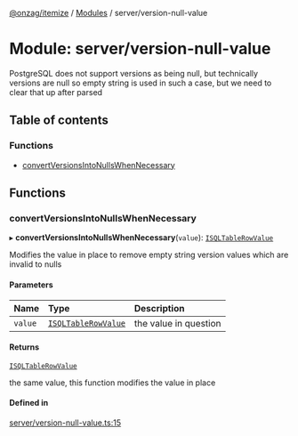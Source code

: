 [@onzag/itemize](../README.md) / [Modules](../modules.md) / server/version-null-value

# Module: server/version-null-value

PostgreSQL does not support versions as being null, but technically versions are null
so empty string is used in such a case, but we need to clear that up after parsed

## Table of contents

### Functions

- [convertVersionsIntoNullsWhenNecessary](server_version_null_value.md#convertversionsintonullswhennecessary)

## Functions

### convertVersionsIntoNullsWhenNecessary

▸ **convertVersionsIntoNullsWhenNecessary**(`value`): [`ISQLTableRowValue`](../interfaces/base_Root_sql.ISQLTableRowValue.md)

Modifies the value in place to remove empty string version values
which are invalid to nulls

#### Parameters

| Name | Type | Description |
| :------ | :------ | :------ |
| `value` | [`ISQLTableRowValue`](../interfaces/base_Root_sql.ISQLTableRowValue.md) | the value in question |

#### Returns

[`ISQLTableRowValue`](../interfaces/base_Root_sql.ISQLTableRowValue.md)

the same value, this function modifies the value in place

#### Defined in

[server/version-null-value.ts:15](https://github.com/onzag/itemize/blob/59702dd5/server/version-null-value.ts#L15)

